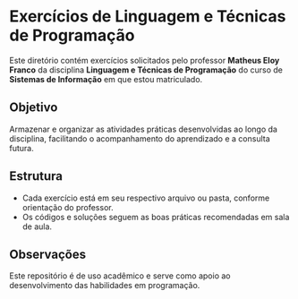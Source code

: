 # Exercícios de Linguagem e Técnicas de Programação

Este diretório contém exercícios solicitados pelo professor **Matheus Eloy Franco** da disciplina **Linguagem e Técnicas de Programação** do curso de **Sistemas de Informação** em que estou matriculado.

## Objetivo

Armazenar e organizar as atividades práticas desenvolvidas ao longo da disciplina, facilitando o acompanhamento do aprendizado e a consulta futura.

## Estrutura

- Cada exercício está em seu respectivo arquivo ou pasta, conforme orientação do professor.
- Os códigos e soluções seguem as boas práticas recomendadas em sala de aula.

## Observações

Este repositório é de uso acadêmico e serve como apoio ao desenvolvimento das habilidades em programação.
